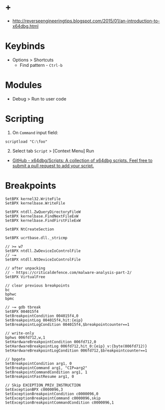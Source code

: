 # +

- http://reverseengineeringtips.blogspot.com/2015/01/an-introduction-to-x64dbg.html

# Keybinds

- Options > Shortcuts
    - Find pattern - `Ctrl-b`

# Modules

- Debug > Run to user code

# Scripting

1. On `Command` input field:

```
scriptload "C:\foo"
```

2. Select tab `Script` > [Context Menu] Run

- [GitHub \- x64dbg/Scripts: A collection of x64dbg scripts\. Feel free to submit a pull request to add your script\.](https://github.com/x64dbg/Scripts/)

# Breakpoints

```
SetBPX kernel32.WriteFile
SetBPX kernelbase.WriteFile

SetBPX ntdll.ZwQueryDirectoryFileW
SetBPX kernelbase.FindNextFileExW
SetBPX kernelbase.FindFirstFileExW

SetBPX NtCreateSection

SetBPX ucrtbase.dll._stricmp

// >= w7
SetBPX ntdll.ZwDeviceIoControlFile
// ~=
SetBPX ntdll.NtDeviceIoControlFile

// after unpacking
// - https://criticaldefence.com/malware-analysis-part-2/
SetBPX VirtualFree

// clear previous breakpoints
bc
bphwc
bpmc

// ~= gdb tbreak
SetBPX 004015f4
SetBreakpointCondition 004015f4,0
SetBreakpointLog 004015f4,hit:{eip}
SetBreakpointLogCondition 004015f4,$breakpointcounter==1

// write-only
bphws 006fd712,w,1
SetHardwareBreakpointCondition 006fd712,0
SetHardwareBreakpointLog 006fd712,hit_0:{eip}_v:{byte(006fd712)}
SetHardwareBreakpointLogCondition 006fd712,$breakpointcounter==1

// bpgoto
SetBreakpointCondition arg1, 0
SetBreakpointCommand arg1, "CIP=arg2"
SetBreakpointCommandCondition arg1, 1
SetBreakpointFastResume arg1, 0

// Skip EXCEPTION_PRIV_INSTRUCTION
SetExceptionBPX c0000096,3
SetExceptionBreakpointCondition c0000096,0
SetExceptionBreakpointCommand c0000096,skip
SetExceptionBreakpointCommandCondition c0000096,1
```
